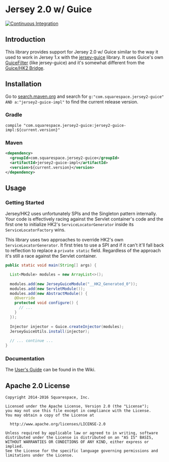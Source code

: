 # Jersey 2.0 w/ Guice

[![Continuous Integration](https://travis-ci.org/Squarespace/jersey2-guice.svg?branch=master)](https://travis-ci.org/Squarespace/jersey2-guice)

## Introduction

This library provides support for Jersey 2.0 w/ Guice similar to the way it used to work in Jersey 1.x with the [jersey-guice](https://jersey.java.net/nonav/apidocs/1.8/contribs/jersey-guice/com/sun/jersey/guice/spi/container/servlet/package-summary.html) library. It uses Guice's own [GuiceFilter](https://google-guice.googlecode.com/git/javadoc/com/google/inject/servlet/GuiceFilter.html) (like jersey-guice) and it's somewhat different from the [Guice/HK2 Bridge](https://hk2.java.net/guice-bridge).

## Installation

Go to [search.maven.org](http://search.maven.org) and search for `g:"com.squarespace.jersey2-guice" AND a:"jersey2-guice-impl"` to find the current release version.

### Gradle

```goovy
compile "com.squarespace.jersey2-guice:jersey2-guice-impl:${current.version}"
```

### Maven

```xml
<dependency>
  <groupId>com.squarespace.jersey2-guice</groupId>
  <artifactId>jersey2-guice-impl</artifactId>
  <version>${current.version}</version>
</dependency>
```

## Usage

### Getting Started

Jersey/HK2 uses unfortunately SPIs and the Singleton pattern internally. Your code is effectively racing against the Servlet container's code and the first one to initialize HK2's `ServiceLocatorGenerator` inside its `ServiceLocatorFactory` wins.

This library uses two approaches to override HK2's own `ServiceLocatorGenerator`. It first tries to use a SPI and if it can't it'll fall back to reflection to replace a `private static` field. Regardless of the approach it's still a race against the Servlet container.


```java
public static void main(String[] args) {

  List<Module> modules = new ArrayList<>();
  
  modules.add(new JerseyGuiceModule("__HK2_Generated_0"));
  modules.add(new ServletModule());
  modules.add(new AbstractModule() {
    @Override
    protected void configure() {
      // ...
    }
  });
  
  Injector injector = Guice.createInjector(modules);
  JerseyGuiceUtils.install(injector);
  
  // ... continue ...
}

```

### Documentation

The [User's Guide](https://github.com/Squarespace/jersey2-guice/wiki) can be found in the Wiki.

## Apache 2.0 License

    Copyright 2014-2016 Squarespace, Inc.
    
    Licensed under the Apache License, Version 2.0 (the "License");
    you may not use this file except in compliance with the License.
    You may obtain a copy of the License at
  
      http://www.apache.org/licenses/LICENSE-2.0
  
    Unless required by applicable law or agreed to in writing, software
    distributed under the License is distributed on an "AS IS" BASIS,
    WITHOUT WARRANTIES OR CONDITIONS OF ANY KIND, either express or implied.
    See the License for the specific language governing permissions and
    limitations under the License.
